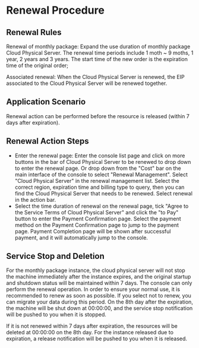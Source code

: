 # Renewal Procedure

## Renewal Rules
Renewal of monthly package: Expand the use duration of monthly package Cloud Physical Server. The renewal time periods include 1 moth ~ 9 moths, 1 year, 2 years and 3 years. The start time of the new order is the expiration time of the original order;

Associated renewal: When the Cloud Physical Server is renewed, the EIP associated to the Cloud Physical Server will be renewed together.

## Application Scenario
Renewal action can be performed before the resource is released (within 7 days after expiration).

## Renewal Action Steps
- Enter the renewal page: Enter the console list page and click on more buttons in the bar of Cloud Physical Server to be renewed to drop down to enter the renewal page. Or drop down from the "Cost" bar on the main interface of the console to select "Renewal Management". Select "Cloud Physical Server" in the renewal management list. Select the correct region, expiration time and billing type to query, then you can find the Cloud Physical Server that needs to be renewed. Select renewal in the action bar.
- Select the time duration of renewal on the renewal page, tick "Agree to the Service Terms of Cloud Physical Server" and click the "to Pay" button to enter the Payment Confirmation page. Select the payment method on the Payment Confirmation page to jump to the payment page. Payment Completion page will be shown after successful payment, and it will automatically jump to the console.

## Service Stop and Deletion
For the monthly package instance, the cloud physical server will not stop the machine immediately after the instance expires, and the original startup and shutdown status will be maintained within 7 days. The console can only perform the renewal operation. In order to ensure your normal use, it is recommended to renew as soon as possible. If you select not to renew, you can migrate your data during this period. On the 8th day after the expiration, the machine will be shut down at 00:00:00, and the service stop notification will be pushed to you when it is stopped.

If it is not renewed within 7 days after expiration, the resources will be deleted at 00:00:00 on the 8th day. For the instance released due to expiration, a release notification will be pushed to you when it is released.

